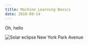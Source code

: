 ```yaml
---
title: Machine Learning Basics
date: 2018-09-14
---
```


Oh, hello

![Solar eclipse New York Park Avenue](images/UNADJUSTEDNONRAW_thumb_1b.jpg)
